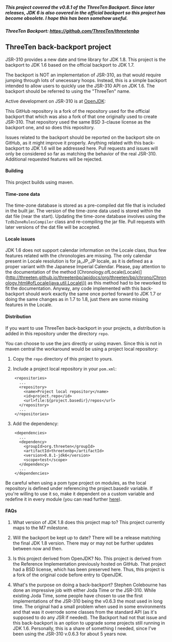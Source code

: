 ##### This project covered the v0.8.1 of the ThreeTen Backport. Since later releases, JDK 6 is also covered in the official backport so this project has become obsolete. I hope this has been somehow useful.
##### ThreeTen Backport: https://github.com/ThreeTen/threetenbp

## ThreeTen back-backport project
JSR-310 provides a new date and time library for JDK 1.8.
This project is the backport to JDK 1.6 based on the official backport to JDK 1.7.

The backport is NOT an implementation of JSR-310, as that would require
jumping through lots of unecessary hoops.
Instead, this is a simple backport intended to allow users to quickly
use the JSR-310 API on JDK 1.6.
The backport should be referred to using the "ThreeTen" name.

Active development on JSR-310 is at [OpenJDK](http://openjdk.java.net/projects/threeten/):

This GitHub repository is a fork of the repository used for the official backport that which was also a fork of that one originally used to create JSR-310.
That repository used the same BSD 3-clause license as the backport one, and so does this repository.

Issues related to the backport should be reported on the backport site on GitHub, as it might improve it properly. Anything related with this back-backport to JDK 1.6 will be addressed here.
Pull requests and issues will only be considered so far as matching the behavior
of the real JSR-310. Additional requested features will be rejected.

#### Building
This project builds using maven.

#### Time-zone data
The time-zone database is stored as a pre-compiled dat file that is included in the built jar.
The version of the time-zone data used is stored within the dat file (near the start).
Updating the time-zone database involves using the `TzdbZoneRulesCompiler` class
and re-compiling the jar file.
Pull requests with later versions of the dat file will be accepted.

#### Locale issues
JDK 1.6 does not support calendar information on the Locale class, thus few features related with the chronologies are missing. The only calendar present in Locale resolution is for ja_JP_JP locale, as it is defined as a proper variant with the Japanese Imperial Calendar.
Please, pay attention to the documentation of the method [Chronology.ofLocale(Locale)](http://threeten.github.io/threetenbp/apidocs/org/threeten/bp/chrono/Chronology.html#ofLocale(java.util.Locale\)) as this method had to be reworked to fit the documentation.
Anyway, any code implemented with this back-backport should work exactly the same once ported forward to JDK 1.7 or doing the same changes as in 1.7 to 1.8, just there are some missing features in the Locale.

#### Distribution
If you want to use ThreeTen back-backport in your projects, a distribution is added in this repository under the directory `repo`.

You can choose to use the jars directly or using maven. Since this is not in maven central the workaround would be using a project local repository:

1. Copy the `repo` directory of this project to yours.

2. Include a project local repository in your `pom.xml`:
```
    <repositories>
      ...
      <repository>
        <name>Project local repository</name>
        <id>project.repo</id>
        <url>file:${project.basedir}/repos</url>
      </repository>
      ...
    </repositories>
```
3. Add the dependency:
```
    <dependencies>
      ...
      <dependency>
        <groupId>org.threeten</groupId>
        <artifactId>threetenbp</artifactId>
        <version>0.8.1-jdk6</version>
        <scope>test</scope>
      </dependency>
      ...
    </dependencies>
```
Be careful when using a pom type project on modules, as the local repository is defined under referencing the project.basedir variable. If you're willing to use it so, make it dependent on a custom variable and redefine it in every module (you can read further [here](http://stackoverflow.com/questions/1012402/maven2-property-that-indicates-the-parent-directory/)).

#### FAQs

1. What version of JDK 1.8 does this project map to?
This project currently maps to the M7 milestone.

2. Will the backport be kept up to date?
There will be a release matching the final JDK 1.8 version.
There may or may not be further updates between now and then.

3. Is this project derived from OpenJDK?
No. This project is derived from the Reference Implementation previously hosted on GitHub.
That project had a BSD license, which has been preserved here.
Thus, this project is a fork of the original code before entry to OpenJDK.

4. What's the purpose on doing a back-backport?
Stephen Colebourne has done an impressive job with either Joda Time or the JSR-310. While existing Joda Time, some people have chosen to use the first implementations of the JSR-310 being the v0.6.3 the most used in long time. The original had a small problem when used in some environments and that was it overrode some classes from the standard API (as it's supposed to do any JSR if needed). The Backport had not that issue and this back-backport is an option to upgrade some projects still running in JDK 1.6.
Personally, this is a share of something I needed, since I've been using the JSR-310 v.0.6.3 for about 5 years now.

